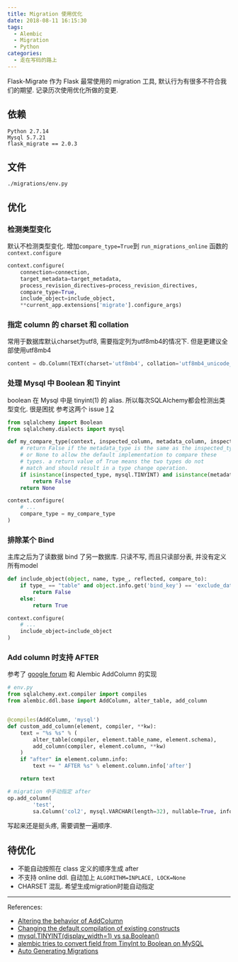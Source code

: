 ```yaml
---
title: Migration 使用优化
date: 2018-08-11 16:15:30
tags:
  - Alembic
  - Migration
  - Python
categories:
  - 走在写码的路上
---
```



Flask-Migrate 作为 Flask 最常使用的 migration 工具, 默认行为有很多不符合我们的期望. 记录历次使用优化所做的变更.

## 依赖

```
Python 2.7.14
Mysql 5.7.21
flask_migrate == 2.0.3
```

<!-- more -->

## 文件

`./migrations/env.py`

## 优化

### 检测类型变化

默认不检测类型变化. 增加`compare_type=True`到 `run_migrations_online` 函数的 `context.configure`

```python
context.configure(
    connection=connection,
    target_metadata=target_metadata,
    process_revision_directives=process_revision_directives,
    compare_type=True,
    include_object=include_object,
    **current_app.extensions['migrate'].configure_args)
```

### 指定 column 的 charset 和 collation

常用于数据库默认charset为utf8, 需要指定列为utf8mb4的情况下. 但是更建议全部使用utf8mb4

```python
content = db.Column(TEXT(charset='utf8mb4', collation='utf8mb4_unicode_ci'))
```

### 处理 Mysql 中 Boolean 和 Tinyint

boolean 在 Mysql 中是 tinyint(1) 的 alias. 所以每次SQLAlchemy都会检测出类型变化. 很是困扰
参考这两个 issue [1](https://bitbucket.org/zzzeek/alembic/issues/46/mysqltinyint-display_width-1-vs-saboolean) [2](https://bitbucket.org/zzzeek/alembic_moved_from_hg_to_git/issues/84/alembic-tries-to-convert-field-from)

```python
from sqlalchemy import Boolean
from sqlalchemy.dialects import mysql

def my_compare_type(context, inspected_column, metadata_column, inspected_type, metadata_type):
    # return False if the metadata_type is the same as the inspected_type
    # or None to allow the default implementation to compare these
    # types. a return value of True means the two types do not
    # match and should result in a type change operation.
    if isinstance(inspected_type, mysql.TINYINT) and isinstance(metadata_type, Boolean):
        return False
    return None

context.configure(
    # ...
    compare_type = my_compare_type
)
```

### 排除某个 Bind

主库之后为了读数据 bind 了另一数据库. 只读不写, 而且只读部分表, 并没有定义所有model

```python
def include_object(object, name, type_, reflected, compare_to):
    if type_ == "table" and object.info.get('bind_key') == 'exclude_database':
        return False
    else:
        return True

context.configure(
    # ...
    include_object=include_object
)
```

### Add column 时支持 AFTER

参考了 [google forum](https://groups.google.com/forum/#!msg/sqlalchemy-alembic/izYq2EMYotI/LzV7y8jOssIJ) 和 Alembic AddColumn 的实现

```python
# env.py
from sqlalchemy.ext.compiler import compiles
from alembic.ddl.base import AddColumn, alter_table, add_column


@compiles(AddColumn, 'mysql')
def custom_add_column(element, compiler, **kw):
    text = "%s %s" % (
        alter_table(compiler, element.table_name, element.schema),
        add_column(compiler, element.column, **kw)
    )
    if "after" in element.column.info:
        text += " AFTER %s" % element.column.info['after']

    return text
```

```python
# migration 中手动指定 after
op.add_column(
        'test',
        sa.Column('col2', mysql.VARCHAR(length=32), nullable=True, info={"after": "col1"}))
```

写起来还是挺头疼, 需要调整一遍顺序.

## 待优化

- 不能自动按照在 class 定义的顺序生成 after
- 不支持 online ddl. 自动加上 `ALGORITHM=INPLACE, LOCK=None`
- CHARSET 混乱. 希望生成migration时能自动指定

-------
References:
- [Altering the behavior of AddColumn](https://groups.google.com/forum/#!msg/sqlalchemy-alembic/izYq2EMYotI/LzV7y8jOssIJ)
- [Changing the default compilation of existing constructs](http://docs.sqlalchemy.org/en/latest/core/compiler.html#changing-the-default-compilation-of-existing-constructs)
- [mysql.TINYINT(display_width=1) vs sa.Boolean()](https://bitbucket.org/zzzeek/alembic/issues/46/mysqltinyint-display_width-1-vs-saboolean)
- [alembic tries to convert field from TinyInt to Boolean on MySQL](https://bitbucket.org/zzzeek/alembic_moved_from_hg_to_git/issues/84/alembic-tries-to-convert-field-from)
- [Auto Generating Migrations](http://alembic.zzzcomputing.com/en/latest/autogenerate.html#comparing-types)